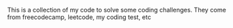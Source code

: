 This is a collection of my code to solve some coding challenges. They come from freecodecamp, leetcode, my coding test, etc
